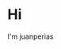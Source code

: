 # Hi
I'm juanperias
<!---
Juanperias/Juanperias is a ✨ special ✨ repository because its `README.md` (this file) appears on your GitHub profile.
You can click the Preview link to take a look at your changes.
--->
